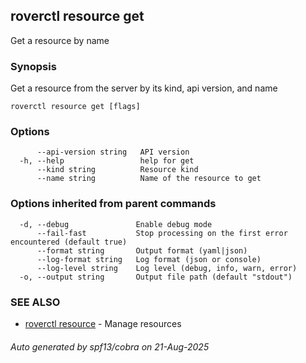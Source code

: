 ## roverctl resource get

Get a resource by name

### Synopsis

Get a resource from the server by its kind, api version, and name

```
roverctl resource get [flags]
```

### Options

```
      --api-version string   API version
  -h, --help                 help for get
      --kind string          Resource kind
      --name string          Name of the resource to get
```

### Options inherited from parent commands

```
  -d, --debug               Enable debug mode
      --fail-fast           Stop processing on the first error encountered (default true)
      --format string       Output format (yaml|json)
      --log-format string   Log format (json or console)
      --log-level string    Log level (debug, info, warn, error)
  -o, --output string       Output file path (default "stdout")
```

### SEE ALSO

* [roverctl resource](roverctl_resource.md)	 - Manage resources

###### Auto generated by spf13/cobra on 21-Aug-2025
